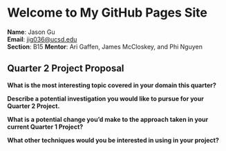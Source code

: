 # Welcome to My GitHub Pages Site

**Name**: Jason Gu  
**Email**: jig036@ucsd.edu  
**Section**: B15 
**Mentor**: Ari Gaffen, James McCloskey, and Phi Nguyen 

## Quarter 2 Project Proposal

**What is the most interesting topic covered in your domain this quarter?**  


**Describe a potential investigation you would like to pursue for your Quarter 2 Project.**  


**What is a potential change you’d make to the approach taken in your current Quarter 1 Project?**  


**What other techniques would you be interested in using in your project?**  
